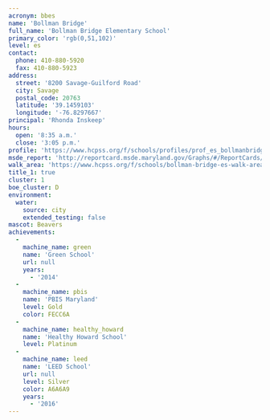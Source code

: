 ```yaml
---
acronym: bbes
name: 'Bollman Bridge'
full_name: 'Bollman Bridge Elementary School'
primary_color: 'rgb(0,51,102)'
level: es
contact:
  phone: 410-880-5920
  fax: 410-880-5923
address:
  street: '8200 Savage-Guilford Road'
  city: Savage
  postal_code: 20763
  latitude: '39.1459103'
  longitude: '-76.8297667'
principal: 'Rhonda Inskeep'
hours:
  open: '8:35 a.m.'
  close: '3:05 p.m.'
profile: 'https://www.hcpss.org/f/schools/profiles/prof_es_bollmanbridge.pdf'
msde_report: 'http://reportcard.msde.maryland.gov/Graphs/#/ReportCards/ReportCardSchool/1//1/13/0620/'
walk_area: 'https://www.hcpss.org/f/schools/bollman-bridge-es-walk-area.pdf'
title_1: true
cluster: 1
boe_cluster: D
environment:
  water:
    source: city
    extended_testing: false
mascot: Beavers
achievements:
  -
    machine_name: green
    name: 'Green School'
    url: null
    years:
      - '2014'
  -
    machine_name: pbis
    name: 'PBIS Maryland'
    level: Gold
    color: FECC6A
  -
    machine_name: healthy_howard
    name: 'Healthy Howard School'
    level: Platinum
  -
    machine_name: leed
    name: 'LEED School'
    url: null
    level: Silver
    color: A6A6A9
    years:
      - '2016'
---
```

